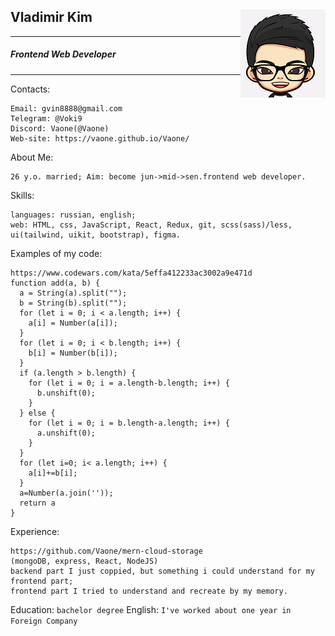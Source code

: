 ## Vladimir Kim      <div style="float: right;"> ![](ava.png) </div>
---
##### _Frontend Web Developer_ 
***
Contacts: 
```
Email: gvin8888@gmail.com
Telegram: @Voki9
Discord: Vaone(@Vaone) 
Web-site: https://vaone.github.io/Vaone/
```
About Me:
```
26 y.o. married; Aim: become jun->mid->sen.frontend web developer.
```
Skills:
```
languages: russian, english;
web: HTML, css, JavaScript, React, Redux, git, scss(sass)/less, ui(tailwind, uikit, bootstrap), figma.
```
Examples of my code:
``` 
https://www.codewars.com/kata/5effa412233ac3002a9e471d
function add(a, b) {
  a = String(a).split("");
  b = String(b).split("");
  for (let i = 0; i < a.length; i++) {
    a[i] = Number(a[i]);
  }
  for (let i = 0; i < b.length; i++) {
    b[i] = Number(b[i]);
  }
  if (a.length > b.length) {
    for (let i = 0; i = a.length-b.length; i++) {
      b.unshift(0);
    }
  } else {
    for (let i = 0; i = b.length-a.length; i++) {
      a.unshift(0);
    }
  }
  for (let i=0; i< a.length; i++) {
    a[i]+=b[i];
  }
  a=Number(a.join(''));
  return a
} 
```
Experience:
```
https://github.com/Vaone/mern-cloud-storage
(mongoDB, express, React, NodeJS) 
backend part I just coppied, but something i could understand for my frontend part;
frontend part I tried to understand and recreate by my memory. 
```
Education:
``` bachelor degree ```
English:
``` I've worked about one year in Foreign Company ``` 
